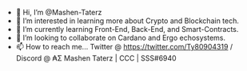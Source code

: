 - 👋 Hi, I’m @Mashen-Taterz
- 👀 I’m interested in learning more about Crypto and Blockchain tech.
- 🌱 I’m currently learning Front-End, Back-End, and Smart-Contracts.
- 💞️ I’m looking to collaborate on Cardano and Ergo echosystems. 
- 📫 How to reach me... Twitter @ https://twitter.com/Ty80904319 / Discord @ ₳Σ Mashen Taterz | CCC | SSS#6940
<!---
Mashen-Taterz/Mashen-Taterz is a ✨ special ✨ repository because its `README.md` (this file) appears on your GitHub profile.
You can click the Preview link to take a look at your changes.
--->
